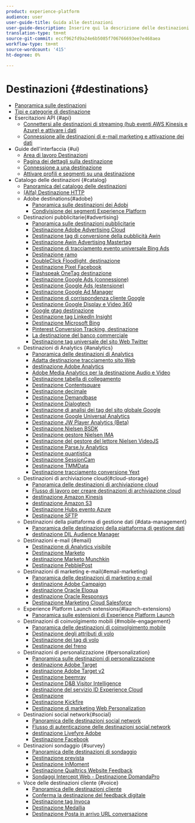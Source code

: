 ```yaml
---
product: experience-platform
audience: user
user-guide-title: Guida alle destinazioni
user-guide-description: Inserire qui la descrizione delle destinazioni.
translation-type: tm+mt
source-git-commit: eccf962fd9a24e6b5085f706766693ee7e468aea
workflow-type: tm+mt
source-wordcount: '415'
ht-degree: 0%

---
```



# Destinazioni {#destinations}

* [Panoramica sulle destinazioni](./home.md)
* [Tipi e categorie di destinazione](./destination-types.md)
* Esercitazioni API {#api}
   * [Connettersi alle destinazioni di streaming (hub eventi AWS Kinesis e Azure) e attivare i dati](./api/streaming-destinations.md)
   * [Connessione alle destinazioni di e-mail marketing e attivazione dei dati](./api/email-marketing.md)
* Guide dell&#39;interfaccia {#ui}
   * [Area di lavoro Destinazioni](./ui/destinations-workspace.md)
   * [Pagina dei dettagli sulla destinazione](./ui/destination-details-page.md)
   * [Connessione a una destinazione](./ui/connect-destination.md)
   * [Attivare profili e segmenti su una destinazione](./ui/activate-destinations.md)
* Catalogo delle destinazioni {#catalog}
   * [Panoramica del catalogo delle destinazioni](./catalog/overview.md)
   * [ (Alfa) Destinazione HTTP](./catalog/http-destination.md)
   * Adobe destinations{#adobe}
      * [Panoramica sulle destinazioni dei Adobi](./catalog/adobe/overview.md)
      * [Condivisione dei segmenti  Experience Platform](https://docs.adobe.com/help/en/audience-manager/user-guide/implementation-integration-guides/integration-experience-platform/aam-aep-audience-sharing.html)
   * Destinazioni pubblicitarie{#advertising}
      * [Panoramica sulle destinazioni pubblicitarie](./catalog/advertising/overview.md)
      * [Destinazione Adobe Advertising Cloud](./catalog/advertising/adobe-advertising-cloud.md)
      * [Destinazione tag di conversione della pubblicità Awin](./catalog/advertising/awin-conversiontag.md)
      * [Destinazione Awin Advertising Mastertag](./catalog/advertising/awin-mastertag.md)
      * [Destinazione di tracciamento evento universale Bing Ads](./catalog/advertising/bing-ads.md)
      * [Destinazione ramo](./catalog/advertising/branch.md)
      * [DoubleClick Floodlight, destinazione](./catalog/advertising/doubleclick-floodlight.md)
      * [Destinazione Pixel Facebook](./catalog/advertising/facebook-pixel.md)
      * [Flashspeak OneTag destinazione](./catalog/advertising/flashtalking.md)
      * [Destinazione Google Ads (connessione)](./catalog/advertising/google-ads-destination.md)
      * [Destinazione Google Ads (estensione)](./catalog/advertising/google-ads-extension.md)
      * [Destinazione Google Ad Manager](./catalog/advertising/google-ad-manager.md)
      * [Destinazione di corrispondenza cliente Google](./catalog/advertising/google-customer-match.md)
      * [Destinazione Google Display e Video 360](./catalog/advertising/google-dv360.md)
      * [Google gtag destinazione](./catalog/advertising/gtag-advertising.md)
      * [Destinazione tag LinkedIn Insight](./catalog/advertising/linkedin.md)
      * [Destinazione Microsoft Bing](./catalog/advertising/bing.md)
      * [Pinterest Conversion Tracking, destinazione](./catalog/advertising/pinterest.md)
      * [La destinazione del banco commerciale](./catalog/advertising/tradedesk.md)
      * [Destinazione tag universale del sito Web Twitter](./catalog/advertising/twitter-uwt.md)
   * Destinazioni di Analytics {#analytics}
      * [Panoramica delle destinazioni di Analytics](./catalog/analytics/overview.md)
      * [Adatta destinazione tracciamento sito Web](./catalog/analytics/adform.md)
      * [destinazione Adobe Analytics](./catalog/analytics/adobe-analytics.md)
      * [Adobe Media Analytics per la destinazione Audio e Video](./catalog/analytics/adobe-video-analytics.md)
      * [Destinazione tabella di collegamento](./catalog/analytics/clicktale.md)
      * [Destinazione Contentsquare](./catalog/analytics/contentsquare.md)
      * [Destinazione decimale](./catalog/analytics/decibel.md)
      * [Destinazione Demandbase](./catalog/analytics/demandbase.md)
      * [Destinazione Dialogtech](./catalog/analytics/dialogtech.md)
      * [Destinazione di analisi dei tag del sito globale Google](./catalog/analytics/gtag-analytics.md)
      * [Destinazione Google Universal Analytics](./catalog/analytics/google-universal-analytics.md)
      * [Destinazione JW Player Analytics (Beta)](./catalog/analytics/jw-player-analytics.md)
      * [Destinazione Nielsen BSDK](./catalog/analytics/nielsen-bsdk.md)
      * [Destinazione gestore Nielsen IMA](./catalog/analytics/nielsen-ima.md)
      * [Destinazione del gestore del lettore Nielsen VideoJS](./catalog/analytics/nielsen-videojs.md)
      * [Destinazione Parse.ly Analytics](./catalog/analytics/parsely.md)
      * [Destinazione quantistica](./catalog/analytics/quantum-metric.md)
      * [Destinazione SessionCam](./catalog/analytics/sessioncam.md)
      * [Destinazione TMMData](./catalog/analytics/tmmdata.md)
      * [Destinazione tracciamento conversione Yext](./catalog/analytics/yext.md)
   * Destinazioni di archiviazione cloud{#cloud-storage}
      * [Panoramica delle destinazioni di archiviazione cloud](./catalog/cloud-storage/overview.md)
      * [Flusso di lavoro per creare destinazioni di archiviazione cloud](./catalog/cloud-storage/workflow.md)
      * [destinazione Amazon Kinesis](./catalog/cloud-storage/amazon-kinesis.md)
      * [destinazione Amazon S3](./catalog/cloud-storage/amazon-s3.md)
      * [Destinazione Hubs evento Azure](./catalog/cloud-storage/azure-event-hubs.md)
      * [Destinazione SFTP](./catalog/cloud-storage/sftp.md)
   * Destinazioni della piattaforma di gestione dati {#data-management}
      * [Panoramica delle destinazioni della piattaforma di gestione dati](./catalog/data-management/overview.md)
      * [destinazione DIL Audience Manager](./catalog/data-management/aam-dil-extension.md)
   * Destinazioni e-mail {#email}
      * [Destinazione di Analytics visibile](./catalog/email/bizible.md)
      * [Destinazione Marketo](./catalog/email/marketo.md)
      * [destinazione Marketo Munchkin](./catalog/email/marketo-munchkin.md)
      * [Destinazione PebblePost](./catalog/email/pebblepost.md)
   * Destinazioni di marketing e-mail{#email-marketing}
      * [Panoramica delle destinazioni di marketing e-mail](./catalog/email-marketing/overview.md)
      * [destinazione Adobe Campaign](./catalog/email-marketing/adobe-campaign.md)
      * [destinazione Oracle Eloqua](./catalog/email-marketing/oracle-eloqua.md)
      * [destinazione Oracle Responsys](./catalog/email-marketing/oracle-responsys.md)
      * [Destinazione Marketing Cloud Salesforce](./catalog/email-marketing/salesforce-marketing-cloud.md)
   * Experience Platform Launch extensions{#launch-extensions}
      * [Panoramica sulle estensioni di Experience Platform Launch](./catalog/launch-extensions/overview.md)
   * Destinazioni di coinvolgimento mobili {#mobile-engagement}
      * [Panoramica delle destinazioni di coinvolgimento mobile](./catalog/mobile-engagement/overview.md)
      * [Destinazione degli attributi di volo](./catalog/mobile-engagement/airship-attributes.md)
      * [Destinazione dei tag di volo](./catalog/mobile-engagement/airship-tags.md)
      * [Destinazione del freno](./catalog/mobile-engagement/braze.md)
   * Destinazioni di personalizzazione {#personalization}
      * [Panoramica sulle destinazioni di personalizzazione](./catalog/personalization/overview.md)
      * [destinazione Adobe Target](./catalog/personalization/adobe-target.md)
      * [destinazione Adobe Target v2](./catalog/personalization/adobe-target-v2.md)
      * [Destinazione beemray](./catalog/personalization/beemray.md)
      * [Destinazione D&amp;B Visitor Intelligence](./catalog/personalization/dnb.md)
      * [destinazione del servizio ID Experience Cloud](./catalog/personalization/adobe-ecid.md)
      * [Destinazione](./catalog/personalization/gainsight.md)
      * [Destinazione Kickfire](./catalog/personalization/kickfire.md)
      * [Destinazione di marketing Web Personalization](./catalog/personalization/marketo-web-personalization.md)
   * Destinazioni social network{#social}
      * [Panoramica delle destinazioni social network](./catalog/social/overview.md)
      * [Flusso di autenticazione delle destinazioni social network](./catalog/social/workflow.md)
      * [destinazione Livefyre Adobe](./catalog/social/adobe-livefyre.md)
      * [Destinazione Facebook](./catalog/social/facebook.md)
   * Destinazioni sondaggio {#survey}
      * [Panoramica delle destinazioni di sondaggio](./catalog/survey/overview.md)
      * [Destinazione prevista](./catalog/survey/foresee.md)
      * [Destinazione InMoment](./catalog/survey/inmoment.md)
      * [Destinazione Qualtrics Website Feedback](./catalog/survey/qualtrics.md)
      * [Sondaggi Intercept Web - Destinazione DomandaPro](./catalog/survey/web-intercept-surveys.md)
   * Voce delle destinazioni cliente {#voice}
      * [Panoramica delle destinazioni cliente](./catalog/voice/overview.md)
      * [Conferma la destinazione del feedback digitale](./catalog/voice/confirmit-digital-feedback.md)
      * [Destinazione tag Invoca](./catalog/voice/invoca.md)
      * [Destinazione Medallia](./catalog/voice/medallia.md)
      * [Destinazione Posta in arrivo URL conversazione](./catalog/voice/talkurl.md)